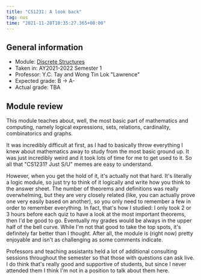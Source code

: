 ```yaml
---
title: "CS1231: A look back"
tag: nus
time: "2021-11-28T10:35:27.365+08:00"
---
```


## General information

* Module: [Discrete Structures](https://nusmods.com/modules/CS1231)
* Taken in: AY2021-2022 Semester 1
* Professor: Y.C. Tay and Wong Tin Lok "Lawrence"
* Expected grade: B &rarr; A-
* Actual grade: TBA

## Module review

This module teaches about, well, the most basic part of mathematics and
computing, namely logical expressions, sets, relations, cardinality,
combinatorics and graphs.

It was incredibly difficult at first, as I had to basically throw everything I
knew about mathematics away to study from the most basic ground up. It was just
incredibly weird and it took lots of time for me to get used to it. So all that
"CS1231? Just S/U" memes are easy to understand.

However, when you get the hold of it, it's actually not that hard. It's
literally a logic module, so just try to think of it logically and write how you
think to the answer sheet. The number of theorems and definitions was really
overwhelming, but they are very closely related (like, you can actually prove
one very easily based on another), so you only need to remember a few in order
to remember everything. In fact, that's how I studied: I only took 2 or 3 hours
before each quiz to have a look at the most important theorems, then I'd be good
to go. Eventually my grades would be always in the upper half of the bell curve.
While I'm not that good to take the top spots, it's definitely far better than
I thought. After all, the module is (right now) pretty enjoyable and isn't as
challenging as some comments indicate.

Professors and teaching assistants held a lot of additional consulting sessions
throughout the semester so that those with questions can ask live. I do think
that's really good and supportive of students, but since I never attended them
I think I'm not in a position to talk about them here.
